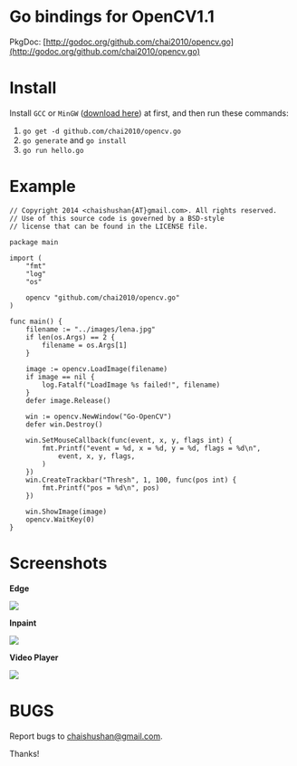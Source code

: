 Go bindings for OpenCV1.1
=========================

PkgDoc: [http://godoc.org/github.com/chai2010/opencv.go](http://godoc.org/github.com/chai2010/opencv.go)


Install
=======

Install `GCC` or `MinGW` ([download here](http://tdm-gcc.tdragon.net/download)) at first,
and then run these commands:

1. `go get -d github.com/chai2010/opencv.go`
2. `go generate` and `go install`
3. `go run hello.go`

Example
=======

	// Copyright 2014 <chaishushan{AT}gmail.com>. All rights reserved.
	// Use of this source code is governed by a BSD-style
	// license that can be found in the LICENSE file.

	package main

	import (
		"fmt"
		"log"
		"os"

		opencv "github.com/chai2010/opencv.go"
	)

	func main() {
		filename := "../images/lena.jpg"
		if len(os.Args) == 2 {
			filename = os.Args[1]
		}

		image := opencv.LoadImage(filename)
		if image == nil {
			log.Fatalf("LoadImage %s failed!", filename)
		}
		defer image.Release()

		win := opencv.NewWindow("Go-OpenCV")
		defer win.Destroy()

		win.SetMouseCallback(func(event, x, y, flags int) {
			fmt.Printf("event = %d, x = %d, y = %d, flags = %d\n",
				event, x, y, flags,
			)
		})
		win.CreateTrackbar("Thresh", 1, 100, func(pos int) {
			fmt.Printf("pos = %d\n", pos)
		})

		win.ShowImage(image)
		opencv.WaitKey(0)
	}

Screenshots
===========

**Edge**

![](https://raw.githubusercontent.com/chai2010/opencv.go/master/examples/screenshot/windows/edge.jpg)

**Inpaint**

![](https://raw.githubusercontent.com/chai2010/opencv.go/master/examples/screenshot/windows/inpaint.jpg)

**Video Player**

![](https://raw.githubusercontent.com/chai2010/opencv.go/master/examples/screenshot/windows/player.jpg)


BUGS
====

Report bugs to <chaishushan@gmail.com>.

Thanks!
